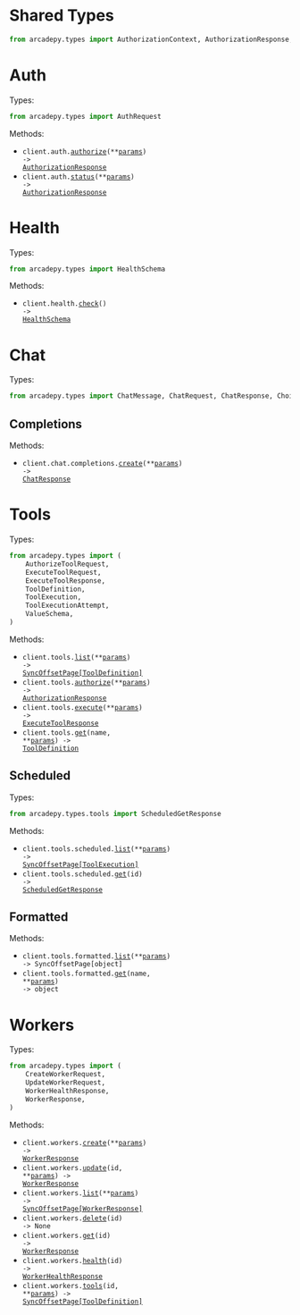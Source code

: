 # Shared Types

```python
from arcadepy.types import AuthorizationContext, AuthorizationResponse, Error
```

# Auth

Types:

```python
from arcadepy.types import AuthRequest
```

Methods:

- <code title="post /v1/auth/authorize">client.auth.<a href="./src/arcadepy/resources/auth.py">authorize</a>(\*\*<a href="src/arcadepy/types/auth_authorize_params.py">params</a>) -> <a href="./src/arcadepy/types/shared/auth_authorization_response.py">AuthorizationResponse</a></code>
- <code title="get /v1/auth/status">client.auth.<a href="./src/arcadepy/resources/auth.py">status</a>(\*\*<a href="src/arcadepy/types/auth_status_params.py">params</a>) -> <a href="./src/arcadepy/types/shared/auth_authorization_response.py">AuthorizationResponse</a></code>

# Health

Types:

```python
from arcadepy.types import HealthSchema
```

Methods:

- <code title="get /v1/health">client.health.<a href="./src/arcadepy/resources/health.py">check</a>() -> <a href="./src/arcadepy/types/health_schema.py">HealthSchema</a></code>

# Chat

Types:

```python
from arcadepy.types import ChatMessage, ChatRequest, ChatResponse, Choice, Usage
```

## Completions

Methods:

- <code title="post /v1/chat/completions">client.chat.completions.<a href="./src/arcadepy/resources/chat/completions.py">create</a>(\*\*<a href="src/arcadepy/types/chat/completion_create_params.py">params</a>) -> <a href="./src/arcadepy/types/chat_response.py">ChatResponse</a></code>

# Tools

Types:

```python
from arcadepy.types import (
    AuthorizeToolRequest,
    ExecuteToolRequest,
    ExecuteToolResponse,
    ToolDefinition,
    ToolExecution,
    ToolExecutionAttempt,
    ValueSchema,
)
```

Methods:

- <code title="get /v1/tools">client.tools.<a href="./src/arcadepy/resources/tools/tools.py">list</a>(\*\*<a href="src/arcadepy/types/tool_list_params.py">params</a>) -> <a href="./src/arcadepy/types/tool_definition.py">SyncOffsetPage[ToolDefinition]</a></code>
- <code title="post /v1/tools/authorize">client.tools.<a href="./src/arcadepy/resources/tools/tools.py">authorize</a>(\*\*<a href="src/arcadepy/types/tool_authorize_params.py">params</a>) -> <a href="./src/arcadepy/types/shared/authorization_response.py">AuthorizationResponse</a></code>
- <code title="post /v1/tools/execute">client.tools.<a href="./src/arcadepy/resources/tools/tools.py">execute</a>(\*\*<a href="src/arcadepy/types/tool_execute_params.py">params</a>) -> <a href="./src/arcadepy/types/execute_tool_response.py">ExecuteToolResponse</a></code>
- <code title="get /v1/tools/{name}">client.tools.<a href="./src/arcadepy/resources/tools/tools.py">get</a>(name, \*\*<a href="src/arcadepy/types/tool_get_params.py">params</a>) -> <a href="./src/arcadepy/types/tool_definition.py">ToolDefinition</a></code>

## Scheduled

Types:

```python
from arcadepy.types.tools import ScheduledGetResponse
```

Methods:

- <code title="get /v1/scheduled_tools">client.tools.scheduled.<a href="./src/arcadepy/resources/tools/scheduled.py">list</a>(\*\*<a href="src/arcadepy/types/tools/scheduled_list_params.py">params</a>) -> <a href="./src/arcadepy/types/tool_execution.py">SyncOffsetPage[ToolExecution]</a></code>
- <code title="get /v1/scheduled_tools/{id}">client.tools.scheduled.<a href="./src/arcadepy/resources/tools/scheduled.py">get</a>(id) -> <a href="./src/arcadepy/types/tools/scheduled_get_response.py">ScheduledGetResponse</a></code>

## Formatted

Methods:

- <code title="get /v1/formatted_tools">client.tools.formatted.<a href="./src/arcadepy/resources/tools/formatted.py">list</a>(\*\*<a href="src/arcadepy/types/tools/formatted_list_params.py">params</a>) -> SyncOffsetPage[object]</code>
- <code title="get /v1/formatted_tools/{name}">client.tools.formatted.<a href="./src/arcadepy/resources/tools/formatted.py">get</a>(name, \*\*<a href="src/arcadepy/types/tools/formatted_get_params.py">params</a>) -> object</code>

# Workers

Types:

```python
from arcadepy.types import (
    CreateWorkerRequest,
    UpdateWorkerRequest,
    WorkerHealthResponse,
    WorkerResponse,
)
```

Methods:

- <code title="post /v1/workers">client.workers.<a href="./src/arcadepy/resources/workers.py">create</a>(\*\*<a href="src/arcadepy/types/worker_create_params.py">params</a>) -> <a href="./src/arcadepy/types/worker_response.py">WorkerResponse</a></code>
- <code title="patch /v1/workers/{id}">client.workers.<a href="./src/arcadepy/resources/workers.py">update</a>(id, \*\*<a href="src/arcadepy/types/worker_update_params.py">params</a>) -> <a href="./src/arcadepy/types/worker_response.py">WorkerResponse</a></code>
- <code title="get /v1/workers">client.workers.<a href="./src/arcadepy/resources/workers.py">list</a>(\*\*<a href="src/arcadepy/types/worker_list_params.py">params</a>) -> <a href="./src/arcadepy/types/worker_response.py">SyncOffsetPage[WorkerResponse]</a></code>
- <code title="delete /v1/workers/{id}">client.workers.<a href="./src/arcadepy/resources/workers.py">delete</a>(id) -> None</code>
- <code title="get /v1/workers/{id}">client.workers.<a href="./src/arcadepy/resources/workers.py">get</a>(id) -> <a href="./src/arcadepy/types/worker_response.py">WorkerResponse</a></code>
- <code title="get /v1/workers/{id}/health">client.workers.<a href="./src/arcadepy/resources/workers.py">health</a>(id) -> <a href="./src/arcadepy/types/worker_health_response.py">WorkerHealthResponse</a></code>
- <code title="get /v1/workers/{id}/tools">client.workers.<a href="./src/arcadepy/resources/workers.py">tools</a>(id, \*\*<a href="src/arcadepy/types/worker_tools_params.py">params</a>) -> <a href="./src/arcadepy/types/tool_definition.py">SyncOffsetPage[ToolDefinition]</a></code>

